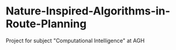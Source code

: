 # Nature-Inspired-Algorithms-in-Route-Planning
Project for subject "Computational Intelligence" at AGH 
